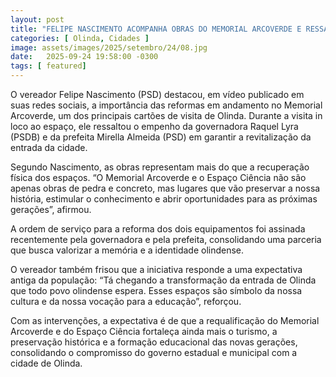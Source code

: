 ```yaml
---
layout: post
title: "FELIPE NASCIMENTO ACOMPANHA OBRAS DO MEMORIAL ARCOVERDE E RESSALTA PARCERIA ENTRE RAQUEL LYRA E MIRELLA"
categories: [ Olinda, Cidades ]
image: assets/images/2025/setembro/24/08.jpg
date:   2025-09-24 19:58:00 -0300
tags: [ featured]
---
```

O vereador Felipe Nascimento (PSD) destacou, em vídeo publicado em suas redes sociais, a importância das reformas em andamento no Memorial Arcoverde, um dos principais cartões de visita de Olinda. Durante a visita in loco ao espaço, ele ressaltou o empenho da governadora Raquel Lyra (PSDB) e da prefeita Mirella Almeida (PSD) em garantir a revitalização da entrada da cidade.

Segundo Nascimento, as obras representam mais do que a recuperação física dos espaços. “O Memorial Arcoverde e o Espaço Ciência não são apenas obras de pedra e concreto, mas lugares que vão preservar a nossa história, estimular o conhecimento e abrir oportunidades para as próximas gerações”, afirmou.

A ordem de serviço para a reforma dos dois equipamentos foi assinada recentemente pela governadora e pela prefeita, consolidando uma parceria que busca valorizar a memória e a identidade olindense.

O vereador também frisou que a iniciativa responde a uma expectativa antiga da população: “Tá chegando a transformação da entrada de Olinda que todo povo olindense espera. Esses espaços são símbolo da nossa cultura e da nossa vocação para a educação”, reforçou.

Com as intervenções, a expectativa é de que a requalificação do Memorial Arcoverde e do Espaço Ciência fortaleça ainda mais o turismo, a preservação histórica e a formação educacional das novas gerações, consolidando o compromisso do governo estadual e municipal com a cidade de Olinda.
